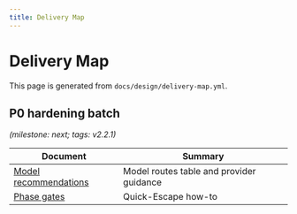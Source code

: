 ```yaml
---
title: Delivery Map
---
```


# Delivery Map

This page is generated from `docs/design/delivery-map.yml`.

## P0 hardening batch
_(milestone: next; tags: v2.2.1)_

| Document | Summary |
|---|---|
| [Model recommendations](../kb/howtos/model-recommendations.md) | Model routes table and provider guidance |
| [Phase gates](../kb/howtos/phase-gates.md) | Quick-Escape how-to |
